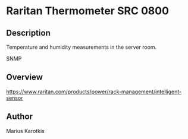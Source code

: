 # Raritan Thermometer SRC 0800

## Description

Temperature and humidity measurements in the server room.

SNMP

## Overview

https://www.raritan.com/products/power/rack-management/intelligent-sensor

## Author

Marius Karotkis


